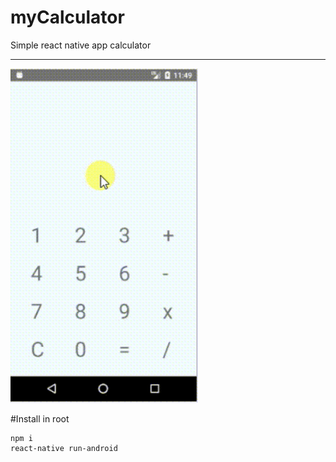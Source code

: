 # myCalculator
Simple react native app calculator
____
<img width="300" src="/myCalculator.gif"/>

#Install
in root 
```
npm i
react-native run-android
```
